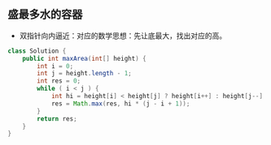 ## 盛最多水的容器

- 双指针向内逼近：对应的数学思想：先让底最大，找出对应的高。

  

```java
class Solution {
    public int maxArea(int[] height) {
        int i = 0;
        int j = height.length - 1;
        int res = 0;
        while ( i < j ) {
            int hi = height[i] < height[j] ? height[i++] : height[j--];
            res = Math.max(res, hi * (j - i + 1));
        }
        return res; 
    }
}
```

